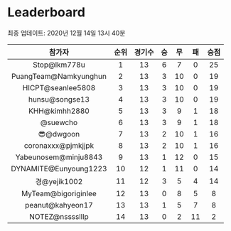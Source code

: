 # Leaderboard
최종 업데이트: 2020년 12월 14일 13시 40분




| 참가자 | 순위 | 경기수 | 승 | 무 | 패 | 승점 |
|:---:|:---:|:---:|:---:|:---:|:---:|:---:|
| Stop@lkm778u | 1 | 13 | 6 | 7 | 0 | 25 |
| PuangTeam@Namkyunghun | 2 | 13 | 3 | 10 | 0 | 19 |
| HICPT@seanlee5808 | 3 | 13 | 3 | 10 | 0 | 19 |
| hunsu@songse13 | 4 | 13 | 3 | 10 | 0 | 19 |
| KHH@kimhh2880 | 5 | 13 | 3 | 9 | 1 | 18 |
| @suewcho | 6 | 13 | 3 | 9 | 1 | 18 |
| 😎@dwgoon | 7 | 13 | 2 | 10 | 1 | 16 |
| coronaxxx@pjmkjjpk | 8 | 13 | 2 | 10 | 1 | 16 |
| Yabeunosem@minju8843 | 9 | 13 | 1 | 12 | 0 | 15 |
| DYNAMITE@Eunyoung1223 | 10 | 12 | 1 | 11 | 0 | 14 |
| 경@yejik1002 | 11 | 12 | 3 | 5 | 4 | 14 |
| MyTeam@bigoriginlee | 12 | 13 | 0 | 8 | 5 | 8 |
| peanut@kahyeon17 | 13 | 13 | 1 | 5 | 7 | 8 |
| NOTEZ@nsssslllp | 14 | 13 | 0 | 2 | 11 | 2 |